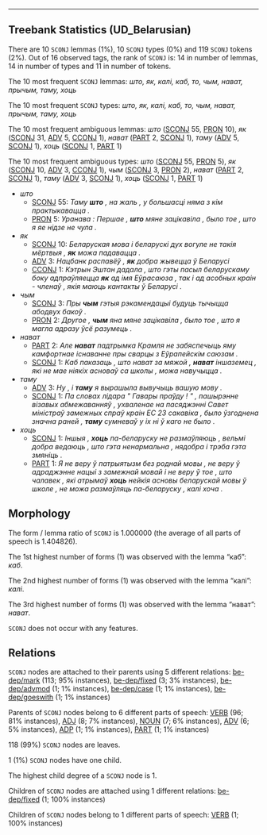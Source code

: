 

--------------------------------------------------------------------------------

## Treebank Statistics (UD_Belarusian)

There are 10 `SCONJ` lemmas (1%), 10 `SCONJ` types (0%) and 119 `SCONJ` tokens (2%).
Out of 16 observed tags, the rank of `SCONJ` is: 14 in number of lemmas, 14 in number of types and 11 in number of tokens.

The 10 most frequent `SCONJ` lemmas: <em>што, як, калі, каб, то, чым, нават, прычым, таму, хоць</em>

The 10 most frequent `SCONJ` types:  <em>што, як, калі, каб, то, чым, нават, прычым, таму, хоць</em>

The 10 most frequent ambiguous lemmas: <em>што</em> ([SCONJ]() 55, [PRON]() 10), <em>як</em> ([SCONJ]() 31, [ADV]() 5, [CCONJ]() 1), <em>нават</em> ([PART]() 2, [SCONJ]() 1), <em>таму</em> ([ADV]() 5, [SCONJ]() 1), <em>хоць</em> ([SCONJ]() 1, [PART]() 1)

The 10 most frequent ambiguous types:  <em>што</em> ([SCONJ]() 55, [PRON]() 5), <em>як</em> ([SCONJ]() 10, [ADV]() 3, [CCONJ]() 1), <em>чым</em> ([SCONJ]() 3, [PRON]() 2), <em>нават</em> ([PART]() 2, [SCONJ]() 1), <em>таму</em> ([ADV]() 3, [SCONJ]() 1), <em>хоць</em> ([SCONJ]() 1, [PART]() 1)


* <em>што</em>
  * [SCONJ]() 55: <em>Таму <b>што</b> , на жаль , у большасці няма з кім практыкавацца .</em>
  * [PRON]() 5: <em>Уранава : Першае , <b>што</b> мяне зацікавіла , было тое , што я яе нідзе не чула .</em>
* <em>як</em>
  * [SCONJ]() 10: <em>Беларуская мова і беларускі дух вогуле не такія мёртвыя , <b>як</b> можа падавацца .</em>
  * [ADV]() 3: <em>Нацбанк распавёў , <b>як</b> добра жывецца ў Беларусі</em>
  * [CCONJ]() 1: <em>Кэтрын Эштан дадала , што гэты пасыл беларускаму боку адпраўляецца <b>як</b> ад імя Еўрасаюза , так і ад асобных краін - членаў , якія маюць кантакты ў Беларусі .</em>
* <em>чым</em>
  * [SCONJ]() 3: <em>Пры <b>чым</b> гэтыя рэкамендацыі будуць тычыцца абодвух бакоў .</em>
  * [PRON]() 2: <em>Другое , <b>чым</b> яна мяне зацікавіла , было тое , што я магла адразу ўсё разумець .</em>
* <em>нават</em>
  * [PART]() 2: <em>Але <b>нават</b> падтрымка Крамля не забяспечыць яму камфортнае існаванне пры сварцы з Еўрапейскім саюзам .</em>
  * [SCONJ]() 1: <em>Каб паказаць , што нават за мяжой , <b>нават</b> іншаземец , які не мае ніякіх асноваў са школы , можа навучыцца .</em>
* <em>таму</em>
  * [ADV]() 3: <em>Ну , і <b>таму</b> я вырашыла вывучыць вашую мову .</em>
  * [SCONJ]() 1: <em>Па словах лідара " Гавары праўду ! " , пашырэнне візавых абмежаванняў , ухваленае на пасяджэнні Савет міністраў замежных спраў краін ЕС 23 сакавіка , было ўзгоднена значна раней , <b>таму</b> сумневаў у іх ні ў каго не было .</em>
* <em>хоць</em>
  * [SCONJ]() 1: <em>Іншыя , <b>хоць</b> па-беларуску не размаўляюць , вельмі добра ведаюць , што гэта ненармальна , нядобра і трэба гэта змяніць .</em>
  * [PART]() 1: <em>Я не веру ў патрыятызм без роднай мовы , не веру ў адраджэнне нацыі з замежнай мовай і не веру ў тое , што чалавек , які атрымаў <b>хоць</b> нейкія асновы беларускай мовы ў школе , не можа размаўляць па-беларуску , калі хоча .</em>

## Morphology

The form / lemma ratio of `SCONJ` is 1.000000 (the average of all parts of speech is 1.404826).

The 1st highest number of forms (1) was observed with the lemma “каб”: <em>каб</em>.

The 2nd highest number of forms (1) was observed with the lemma “калі”: <em>калі</em>.

The 3rd highest number of forms (1) was observed with the lemma “нават”: <em>нават</em>.

`SCONJ` does not occur with any features.


## Relations

`SCONJ` nodes are attached to their parents using 5 different relations: [be-dep/mark]() (113; 95% instances), [be-dep/fixed]() (3; 3% instances), [be-dep/advmod]() (1; 1% instances), [be-dep/case]() (1; 1% instances), [be-dep/goeswith]() (1; 1% instances)

Parents of `SCONJ` nodes belong to 6 different parts of speech: [VERB]() (96; 81% instances), [ADJ]() (8; 7% instances), [NOUN]() (7; 6% instances), [ADV]() (6; 5% instances), [ADP]() (1; 1% instances), [PART]() (1; 1% instances)

118 (99%) `SCONJ` nodes are leaves.

1 (1%) `SCONJ` nodes have one child.

The highest child degree of a `SCONJ` node is 1.

Children of `SCONJ` nodes are attached using 1 different relations: [be-dep/fixed]() (1; 100% instances)

Children of `SCONJ` nodes belong to 1 different parts of speech: [VERB]() (1; 100% instances)

